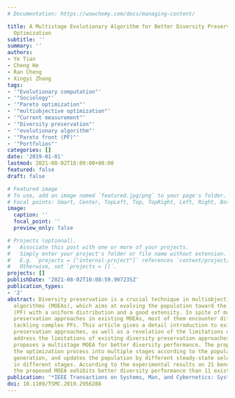 ```yaml
---
# Documentation: https://wowchemy.com/docs/managing-content/

title: A Multistage Evolutionary Algorithm for Better Diversity Preservation in Multiobjective
  Optimization
subtitle: ''
summary: ''
authors:
- Ye Tian
- Cheng He
- Ran Cheng
- Xingyi Zhang
tags:
- '"Evolutionary computation"'
- '"Sociology"'
- '"Pareto optimization"'
- '"multiobjective optimization"'
- '"Current measurement"'
- '"Diversity preservation"'
- '"evolutionary algorithm"'
- '"Pareto front (PF)"'
- '"Portfolios"'
categories: []
date: '2019-01-01'
lastmod: 2021-08-02T18:09:00+08:00
featured: false
draft: false

# Featured image
# To use, add an image named `featured.jpg/png` to your page's folder.
# Focal points: Smart, Center, TopLeft, Top, TopRight, Left, Right, BottomLeft, Bottom, BottomRight.
image:
  caption: ''
  focal_point: ''
  preview_only: false

# Projects (optional).
#   Associate this post with one or more of your projects.
#   Simply enter your project's folder or file name without extension.
#   E.g. `projects = ["internal-project"]` references `content/project/deep-learning/index.md`.
#   Otherwise, set `projects = []`.
projects: []
publishDate: '2021-08-02T10:08:59.907235Z'
publication_types:
- '2'
abstract: Diversity preservation is a crucial technique in multiobjective evolutionary
  algorithms (MOEAs), which aims at evolving the population toward the Pareto front
  (PF) with a uniform distribution and a good extensity. In spite of many diversity
  preservation approaches in existing MOEAs, most of them encounter difficulties in
  tackling complex PFs. This article gives a detail introduction to existing diversity
  preservation approaches, as well as a revelation of the limitations of them. To
  address the limitations of existing diversity preservation approaches, this article
  proposes a multistage MOEA for better diversity performance. The proposed MOEA divides
  the optimization process into multiple stages according to the population in each
  generation, and updates the population by different steady-state selection schemes
  in different stages. According to the experimental results on 21 benchmark problems,
  the proposed MOEA exhibits better diversity performance than 11 existing MOEAs.
publication: '*IEEE Transactions on Systems, Man, and Cybernetics: Systems*'
doi: 10.1109/TSMC.2019.2956288
---
```

